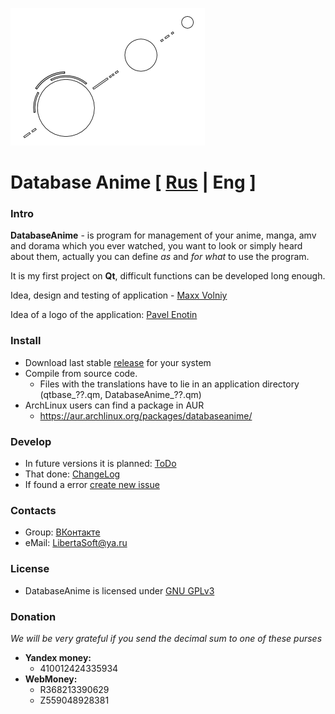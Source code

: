 ![Logo](./images/DBA_logo_m.png)

# Database Anime [ [Rus](./README.md) | Eng ]

### Intro

**DatabaseAnime** - is program for management of your anime, manga, amv and dorama
which you ever watched, you want to look or simply heard about them, actually
you can define *as* and *for what* to use the program.

It is my first project on **Qt**, difficult functions can be developed long enough.

Idea, design and testing of application - [Maxx Volniy](https://vk.com/id233189085)

Idea of a logo of the application: [Pavel Enotin](https://vk.com/everydayiamsuffering)

### Install
- Download last stable [release](https://github.com/LibertaSoft/DatabaseAnime/releases) for your system
- Compile from source code.
  - Files with the translations have to lie in an application directory (qtbase_??.qm, DatabaseAnime_??.qm)
- ArchLinux users can find a package in AUR
  - https://aur.archlinux.org/packages/databaseanime/

### Develop
- In future versions it is planned: [ToDo](./ToDo.md)
- That done: [ChangeLog](./ChangeLog.md)
- If found a error [create new issue](https://github.com/LibertaSoft/DatabaseAnime/issues/new)

### Contacts
- Group: [ВКонтакте](https://vk.com/db_anime)
- eMail: [LibertaSoft@ya.ru](mailto:libertasoft@ya.ru)

### License
- DatabaseAnime is licensed under [GNU GPLv3](./LICENSE)

### Donation
*We will be very grateful if you send the decimal sum to one of these purses*
- **Yandex money:**
  - 410012424335934
- **WebMoney:**
  - R368213390629
  - Z559048928381

